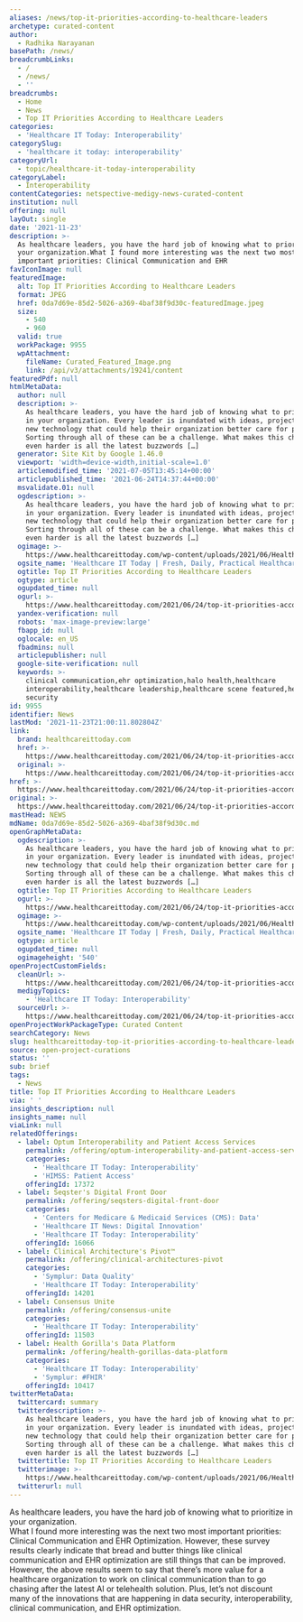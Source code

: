 ```yaml
---
aliases: /news/top-it-priorities-according-to-healthcare-leaders
archetype: curated-content
author:
  - Radhika Narayanan
basePath: /news/
breadcrumbLinks:
  - /
  - /news/
  - ''
breadcrumbs:
  - Home
  - News
  - Top IT Priorities According to Healthcare Leaders
categories:
  - 'Healthcare IT Today: Interoperability'
categorySlug:
  - 'healthcare it today: interoperability'
categoryUrl:
  - topic/healthcare-it-today-interoperability
categoryLabel:
  - Interoperability
contentCategories: netspective-medigy-news-curated-content
institution: null
offering: null
layOut: single
date: '2021-11-23'
description: >-
  As healthcare leaders, you have the hard job of knowing what to prioritize in
  your organization.What I found more interesting was the next two most
  important priorities: Clinical Communication and EHR
favIconImage: null
featuredImage:
  alt: Top IT Priorities According to Healthcare Leaders
  format: JPEG
  href: 0da7d69e-85d2-5026-a369-4baf38f9d30c-featuredImage.jpeg
  size:
    - 540
    - 960
  valid: true
  workPackage: 9955
  wpAttachment:
    fileName: Curated_Featured_Image.png
    link: /api/v3/attachments/19241/content
featuredPdf: null
htmlMetaData:
  author: null
  description: >-
    As healthcare leaders, you have the hard job of knowing what to prioritize
    in your organization. Every leader is inundated with ideas, projects, and
    new technology that could help their organization better care for patients.
    Sorting through all of these can be a challenge. What makes this challenge
    even harder is all the latest buzzwords […]
  generator: Site Kit by Google 1.46.0
  viewport: 'width=device-width,initial-scale=1.0'
  articlemodified_time: '2021-07-05T13:45:14+00:00'
  articlepublished_time: '2021-06-24T14:37:44+00:00'
  msvalidate.01: null
  ogdescription: >-
    As healthcare leaders, you have the hard job of knowing what to prioritize
    in your organization. Every leader is inundated with ideas, projects, and
    new technology that could help their organization better care for patients.
    Sorting through all of these can be a challenge. What makes this challenge
    even harder is all the latest buzzwords […]
  ogimage: >-
    https://www.healthcareittoday.com/wp-content/uploads/2021/06/Healthcare-IT-Priorities.png
  ogsite_name: 'Healthcare IT Today | Fresh, Daily, Practical Healthcare IT Insights'
  ogtitle: Top IT Priorities According to Healthcare Leaders
  ogtype: article
  ogupdated_time: null
  ogurl: >-
    https://www.healthcareittoday.com/2021/06/24/top-it-priorities-according-to-healthcare-leaders/
  yandex-verification: null
  robots: 'max-image-preview:large'
  fbapp_id: null
  oglocale: en_US
  fbadmins: null
  articlepublisher: null
  google-site-verification: null
  keywords: >-
    clinical communication,ehr optimization,halo health,healthcare
    interoperability,healthcare leadership,healthcare scene featured,healthcare
    security
id: 9955
identifier: News
lastMod: '2021-11-23T21:00:11.802804Z'
link:
  brand: healthcareittoday.com
  href: >-
    https://www.healthcareittoday.com/2021/06/24/top-it-priorities-according-to-healthcare-leaders/
  original: >-
    https://www.healthcareittoday.com/2021/06/24/top-it-priorities-according-to-healthcare-leaders/
href: >-
  https://www.healthcareittoday.com/2021/06/24/top-it-priorities-according-to-healthcare-leaders/
original: >-
  https://www.healthcareittoday.com/2021/06/24/top-it-priorities-according-to-healthcare-leaders/
mastHead: NEWS
mdName: 0da7d69e-85d2-5026-a369-4baf38f9d30c.md
openGraphMetaData:
  ogdescription: >-
    As healthcare leaders, you have the hard job of knowing what to prioritize
    in your organization. Every leader is inundated with ideas, projects, and
    new technology that could help their organization better care for patients.
    Sorting through all of these can be a challenge. What makes this challenge
    even harder is all the latest buzzwords […]
  ogtitle: Top IT Priorities According to Healthcare Leaders
  ogurl: >-
    https://www.healthcareittoday.com/2021/06/24/top-it-priorities-according-to-healthcare-leaders/
  ogimage: >-
    https://www.healthcareittoday.com/wp-content/uploads/2021/06/Healthcare-IT-Priorities.png
  ogsite_name: 'Healthcare IT Today | Fresh, Daily, Practical Healthcare IT Insights'
  ogtype: article
  ogupdated_time: null
  ogimageheight: '540'
openProjectCustomFields:
  cleanUrl: >-
    https://www.healthcareittoday.com/2021/06/24/top-it-priorities-according-to-healthcare-leaders/
  medigyTopics:
    - 'Healthcare IT Today: Interoperability'
  sourceUrl: >-
    https://www.healthcareittoday.com/2021/06/24/top-it-priorities-according-to-healthcare-leaders/
openProjectWorkPackageType: Curated Content
searchCategory: News
slug: healthcareittoday-top-it-priorities-according-to-healthcare-leaders
source: open-project-curations
status: ''
sub: brief
tags:
  - News
title: Top IT Priorities According to Healthcare Leaders
via: ' '
insights_description: null
insights_name: null
viaLink: null
relatedOfferings:
  - label: Optum Interoperability and Patient Access Services
    permalink: /offering/optum-interoperability-and-patient-access-services
    categories:
      - 'Healthcare IT Today: Interoperability'
      - 'HIMSS: Patient Access'
    offeringId: 17372
  - label: Seqster's Digital Front Door
    permalink: /offering/seqsters-digital-front-door
    categories:
      - 'Centers for Medicare & Medicaid Services (CMS): Data'
      - 'Healthcare IT News: Digital Innovation'
      - 'Healthcare IT Today: Interoperability'
    offeringId: 16066
  - label: Clinical Architecture's Pivot™
    permalink: /offering/clinical-architectures-pivot
    categories:
      - 'Symplur: Data Quality'
      - 'Healthcare IT Today: Interoperability'
    offeringId: 14201
  - label: Consensus Unite
    permalink: /offering/consensus-unite
    categories:
      - 'Healthcare IT Today: Interoperability'
    offeringId: 11503
  - label: Health Gorilla's Data Platform
    permalink: /offering/health-gorillas-data-platform
    categories:
      - 'Healthcare IT Today: Interoperability'
      - 'Symplur: #FHIR'
    offeringId: 10417
twitterMetaData:
  twittercard: summary
  twitterdescription: >-
    As healthcare leaders, you have the hard job of knowing what to prioritize
    in your organization. Every leader is inundated with ideas, projects, and
    new technology that could help their organization better care for patients.
    Sorting through all of these can be a challenge. What makes this challenge
    even harder is all the latest buzzwords […]
  twittertitle: Top IT Priorities According to Healthcare Leaders
  twitterimage: >-
    https://www.healthcareittoday.com/wp-content/uploads/2021/06/Healthcare-IT-Priorities.png
  twitterurl: null
---
```

<p>As healthcare leaders, you have the hard job of knowing what to prioritize in your organization.<br>What I found more interesting was the next two most important priorities: Clinical Communication and EHR Optimization.
However, these survey results clearly indicate that bread and butter things like clinical communication and EHR optimization are still things that can be improved.
However, the above results seem to say that there’s more value for a healthcare organization to work on clinical communication than to go chasing after the latest AI or telehealth solution.
Plus, let’s not discount many of the innovations that are happening in data security, interoperability, clinical communication, and EHR optimization.</p>